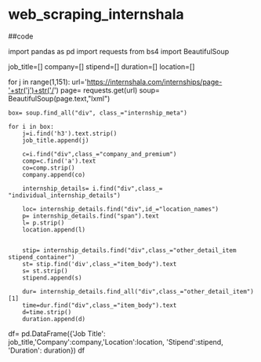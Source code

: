 # web_scraping_internshala

##code


import pandas as pd
import requests
from bs4 import BeautifulSoup


job_title=[]
company=[]
stipend=[]
duration=[]
location=[]

for j in range(1,151):
    url='https://internshala.com/internships/page-'+str('j')+str('/')
    page= requests.get(url)
    soup= BeautifulSoup(page.text,"lxml")
    
    box= soup.find_all("div", class_="internship_meta")

    for i in box:
        j=i.find('h3').text.strip()
        job_title.append(j)
    
        c=i.find("div",class_="company_and_premium")
        comp=c.find('a').text
        co=comp.strip()
        company.append(co)
    
        internship_details= i.find("div",class_= "individual_internship_details")
    
        loc= internship_details.find("div",id_="location_names")
        p= internship_details.find("span").text
        l= p.strip()
        location.append(l)
    
    
        stip= internship_details.find("div",class_="other_detail_item stipend_container")
        st= stip.find('div',class_="item_body").text
        s= st.strip()
        stipend.append(s)
    
        dur= internship_details.find_all("div",class_="other_detail_item")[1]
        time=dur.find("div",class_="item_body").text
        d=time.strip()
        duration.append(d)

  df= pd.DataFrame({'Job Title': job_title,'Company':company,'Location':location, 'Stipend':stipend, 'Duration': duration})
  df
    
